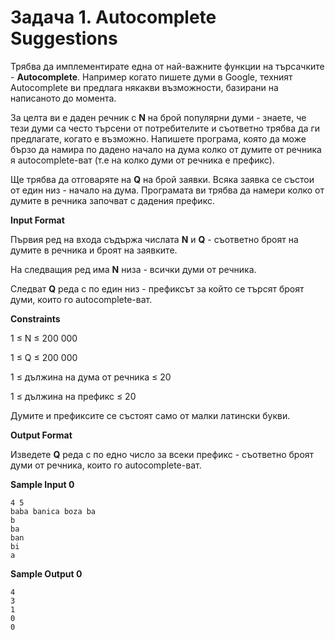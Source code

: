 # Задача 1. Autocomplete Suggestions

Трябва да имплементирате една от най-важните функции на търсачките - **Autocomplete**. Например когато пишете думи в Google, техният Autocomplete ви предлага някакви възможности, базирани на написаното до момента.

За целта ви е даден речник с **N** на брой популярни думи - знаете, че тези думи са често търсени от потребителите и съответно трябва да ги предлагате, когато е възможно. Напишете програма, която да може бързо да намира по дадено начало на дума колко от думите от речника я autocomplete-ват (т.е на колко думи от речника е префикс).

Ще трябва да отговаряте на **Q** на брой заявки. Всяка заявка се състои от един низ - начало на дума. Програмата ви трябва да намери колко от думите в речника започват с дадения префикс.

**Input Format**

Първия ред на входа съдържа числата **N** и **Q** - съответно броят на думите в речника и броят на заявките.

На следващия ред има **N** низа - всички думи от речника.

Следват **Q** реда с по един низ - префиксът за който се търсят броят думи, които го autocomplete-ват.

**Constraints**

1 ≤ N ≤ 200 000

1 ≤ Q ≤ 200 000

1 ≤ дължина на дума от речника ≤ 20

1 ≤ дължина на префикс ≤ 20

Думите и префиксите се състоят само от малки латински букви.

**Output Format**

Изведете **Q** реда с по едно число за всеки префикс - съответно броят думи от речника, които го autocomplete-ват.

**Sample Input 0**
```
4 5
baba banica boza ba
b
ba
ban
bi
a
```

**Sample Output 0**
```
4
3
1
0
0
```
